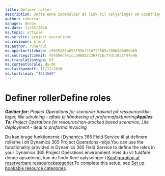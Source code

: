```yaml
---
title: Definer roller
description: Dette emne indeholder et link til oplysninger om opsætning af reserverbare ressourcekategorier.
author: ruhercul
manager: Annbe
ms.date: 11/05/2020
ms.topic: article
ms.service: project-operations
ms.reviewer: kfend
ms.author: ruhercul
ms.openlocfilehash: c50952854653799bf21b722585e200b380d5bbb9
ms.sourcegitcommit: 454b0ec941cca06852236771bc77dc1651f94e48
ms.translationtype: HT
ms.contentlocale: da-DK
ms.lasthandoff: 11/12/2020
ms.locfileid: "4514508"
---
```

# <a name="define-roles"></a><span data-ttu-id="a4623-103">Definer roller</span><span class="sxs-lookup"><span data-stu-id="a4623-103">Define roles</span></span>

<span data-ttu-id="a4623-104">_**Gælder for:** Project Operations for scenarier baseret på ressource/ikke-lager, lille udrulning - aftale til håndtering af proformafakturering_</span><span class="sxs-lookup"><span data-stu-id="a4623-104">_**Applies To:** Project Operations for resource/non-stocked based scenarios, Lite deployment - deal to proforma invoicing_</span></span>

<span data-ttu-id="a4623-105">Du kan bruge funktionerne i Dynamics 365 Field Service til at definere rollerne i dit Dynamics 365 Project Operations-miljø.</span><span class="sxs-lookup"><span data-stu-id="a4623-105">You can use the functionality provided in Dynamics 365 Field Service to define the roles in your Dynamics 365 Project Operations environment.</span></span> <span data-ttu-id="a4623-106">Hvis du vil fuldføre denne opsætning, kan du finde flere oplysninger i [Konfiguration af reserverbare ressourcekategorier](https://docs.microsoft.com/dynamics365/field-service/set-up-bookable-resource-categories).</span><span class="sxs-lookup"><span data-stu-id="a4623-106">To complete this setup, see [Set up bookable resource categories](https://docs.microsoft.com/dynamics365/field-service/set-up-bookable-resource-categories).</span></span>
